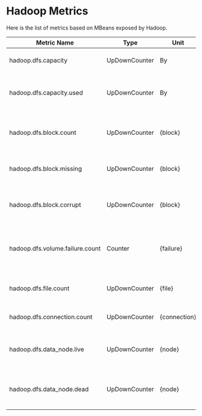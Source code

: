 # Hadoop Metrics

Here is the list of metrics based on MBeans exposed by Hadoop.

| Metric Name                     | Type          | Unit         | Attributes        | Description                                            |
|---------------------------------|---------------|--------------|-------------------|--------------------------------------------------------|
| hadoop.dfs.capacity             | UpDownCounter | By           | hadoop.node.name  | Current raw capacity of data nodes.                    |
| hadoop.dfs.capacity.used        | UpDownCounter | By           | hadoop.node.name  | Current used capacity across all data nodes.           |
| hadoop.dfs.block.count          | UpDownCounter | {block}      | hadoop.node.name  | Current number of allocated blocks in the system.      |
| hadoop.dfs.block.missing        | UpDownCounter | {block}      | hadoop.node.name  | Current number of missing blocks.                      |
| hadoop.dfs.block.corrupt        | UpDownCounter | {block}      | hadoop.node.name  | Current number of blocks with corrupt replicas.        |
| hadoop.dfs.volume.failure.count | Counter       | {failure}    | hadoop.node.name  | Total number of volume failures across all data nodes. |
| hadoop.dfs.file.count           | UpDownCounter | {file}       | hadoop.node.name  | Current number of files and directories.               |
| hadoop.dfs.connection.count     | UpDownCounter | {connection} | hadoop.node.name  | Current number of connections.                         |
| hadoop.dfs.data_node.live       | UpDownCounter | {node}       | hadoop.node.name  | Number of data nodes which are currently live.         |
| hadoop.dfs.data_node.dead       | UpDownCounter | {node}       | hadoop.node.name  | Number of data nodes which are currently dead.         |
